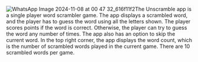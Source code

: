 ![WhatsApp Image 2024-11-08 at 00 47 32_616f11f2](https://github.com/user-attachments/assets/e68887ba-1d7b-4c1b-a362-44ee39b8b770)The Unscramble app is a single player word scrambler game. The app displays a scrambled word, and the player has to guess the word using all the letters shown. The player scores points if the word is correct. Otherwise, the player can try to guess the word any number of times. The app also has an option to skip the current word. In the top right corner, the app displays the word count, which is the number of scrambled words played in the current game. There are 10 scrambled words per game.


